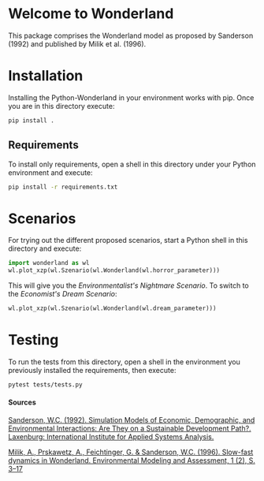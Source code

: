 # Welcome to Wonderland

This package comprises the Wonderland model as proposed by Sanderson (1992) and published by Milik et al. (1996).

# Installation

Installing the Python-Wonderland in your environment works with pip. Once you are in this directory execute:
~~~bash
pip install .
~~~

## Requirements 

To install only requirements, open a shell in this directory under your Python environment and execute:
~~~bash
pip install -r requirements.txt
~~~

# Scenarios

For trying out the different proposed scenarios, start a Python shell in this directory and execute:
~~~python
import wonderland as wl
wl.plot_xzp(wl.Szenario(wl.Wonderland(wl.horror_parameter)))
~~~

This will give you the *Environmentalist's Nightmare Scenario*. To switch to the *Economist's Dream Scenario*:
~~~python
wl.plot_xzp(wl.Szenario(wl.Wonderland(wl.dream_parameter)))
~~~

# Testing

To run the tests from this directory, open a shell in the environment you previously installed the requirements, then execute:
~~~bash
pytest tests/tests.py
~~~

#### Sources

[Sanderson, W.C. (1992). Simulation Models of Economic, Demographic, and Environmental Interactions: Are They on a Sustainable Development Path?. Laxenburg: International Institute for Applied Systems Analysis.](http://pure.iiasa.ac.at/id/eprint/3613/)

[Milik, A., Prskawetz, A., Feichtinger, G. & Sanderson, W.C. (1996). Slow-fast dynamics in Wonderland. Environmental Modeling and Assessment, 1 (2), S. 3–17](http://pure.iiasa.ac.at/id/eprint/4854/)